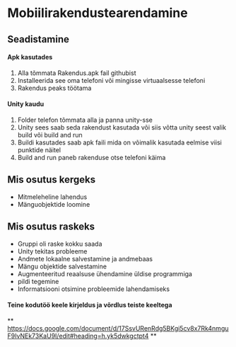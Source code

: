 # Mobiilirakendustearendamine
## Seadistamine
#### Apk kasutades
1. Alla tõmmata Rakendus.apk fail githubist
2. Installeerida see oma telefoni või mingisse virtuaalsesse telefoni
3. Rakendus peaks töötama
#### Unity kaudu
1. Folder telefon tõmmata alla ja panna unity-sse
2. Unity sees saab seda rakendust kasutada või siis võtta unity seest valik build või build and run
3. Buildi kasutades saab apk faili mida on võimalik kasutada eelmise viisi punktide näitel
4. Build and run paneb rakenduse otse telefoni käima

## Mis osutus kergeks
- Mitmeleheline lahendus
- Mänguobjektide loomine

## Mis osutus raskeks
- Gruppi oli raske kokku saada
- Unity tekitas probleeme
- Andmete lokaalne salvestamine ja andmebaas
- Mängu objektide salvestamine 
- Augmenteeritud reaalsuse ühendamine üldise programmiga
- pildi tegemine
- Informatsiooni otsimine probleemide lahendamiseks

#### Teine kodutöö keele kirjeldus ja võrdlus teiste keeltega
** https://docs.google.com/document/d/17SsvURenRdg5BKgi5cv8x7Rk4nmguF9IvNEk73KaU9I/edit#heading=h.yk5dwkgctpt4 **
